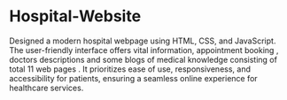 # Hospital-Website
Designed a modern hospital webpage using HTML, CSS, and JavaScript.
The user-friendly interface offers vital information, appointment booking ,  doctors descriptions and  some blogs of medical knowledge consisting of total 11 web pages . 
It prioritizes ease of use, responsiveness, and accessibility for patients, ensuring a seamless online experience for healthcare services.
